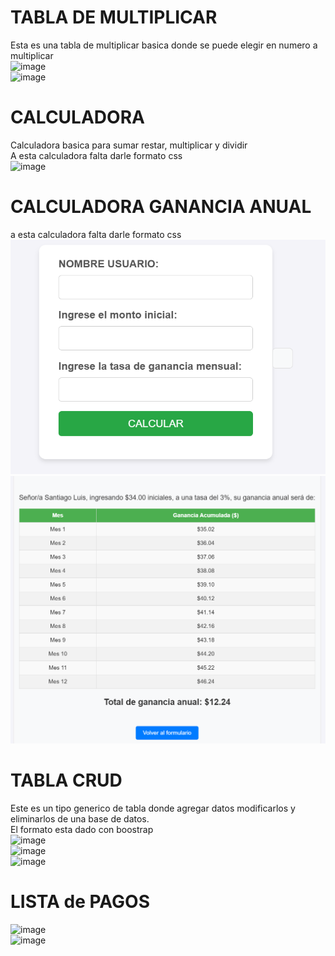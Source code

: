 # **TABLA DE MULTIPLICAR**  
Esta es una tabla de multiplicar basica donde se puede elegir en numero a multiplicar  
![image](https://github.com/user-attachments/assets/5d1e1c19-14c6-4c03-a76b-c6868e824fc7)  
![image](https://github.com/user-attachments/assets/412052ce-554f-4111-a2f6-9c38c90120a5)  
  
  
# **CALCULADORA**  
Calculadora basica para sumar restar, multiplicar y dividir  
A esta calculadora falta darle formato css  
![image](https://github.com/user-attachments/assets/6673e0ae-1afa-4e72-ae7e-8241042a65f1)
  
    
# **CALCULADORA GANANCIA ANUAL**  
a esta calculadora falta darle formato css  
![img](image.png) 
![image](image-1.png) 
  
    
# **TABLA CRUD**  
Este es un tipo generico de tabla donde agregar datos modificarlos y eliminarlos de una base de datos.  
El formato esta dado con boostrap  
![image](https://github.com/user-attachments/assets/1541b5ae-e444-4745-85f3-0fca106b14e1)  
![image](https://github.com/user-attachments/assets/9c98f148-d43f-4025-865c-b97f0e3b9652)  
![image](https://github.com/user-attachments/assets/7dc8cf36-19f2-456f-b83c-0c1ad1f8cba5)  
  
  
# **LISTA de PAGOS**  
![image](https://github.com/user-attachments/assets/250b6827-02d5-42a0-9485-23ed97a5aed8)  
![image](https://github.com/user-attachments/assets/089b36ef-607c-458f-8258-ca5a3482af87)  
  